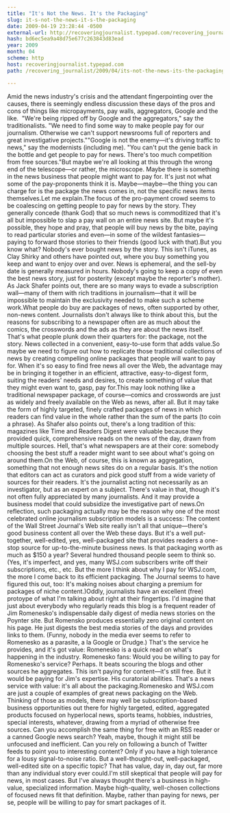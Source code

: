```yaml
---
title: "It's Not the News. It's the Packaging"
slug: it-s-not-the-news-it-s-the-packaging
date: 2009-04-19 23:28:44 -0500
external-url: http://recoveringjournalist.typepad.com/recovering_journalist/2009/04/its-not-the-news-its-the-packaging.html
hash: bd6ec5ea9a48d75e677c263843d83ead
year: 2009
month: 04
scheme: http
host: recoveringjournalist.typepad.com
path: /recovering_journalist/2009/04/its-not-the-news-its-the-packaging.html

---
```


Amid the news industry's crisis and the attendant fingerpointing over the causes, there is seemingly endless discussion these days of the pros and cons of things like micropayments, pay walls, aggregators, Google and the like. 
"We're being ripped off by Google and the aggregators," say the traditionalists. "We need to find some way to make people pay for our journalism. Otherwise we can't support newsrooms full of reporters and great investigative projects.""Google is not the enemy—it's driving traffic to news," say the modernists (including me). "You can't put the genie back in the bottle and get people to pay for news. There's too much competition from free sources."But maybe we're all looking at this through the wrong end of the telescope—or rather, the microscope. Maybe there is something in the news business that people might want to pay for. It's just not what some of the pay-proponents think it is. Maybe—maybe—the thing you can charge for is the package the news comes in, not the specific news items themselves.Let me explain.The focus of the pro-payment crowd seems to be coalescing on getting people to pay for news by the story. They generally concede (thank God) that so much news is commoditized that it's all but impossible to slap a pay wall on an entire news site. But maybe it's possible, they hope and pray, that people will buy news by the bite, paying to read particular stories and even—in some of the wildest fantasies—paying to forward those stories to their friends (good luck with that).But you know what? Nobody's ever bought news by the story. This isn't iTunes, as Clay Shirky and others have pointed out, where you buy something you keep and want to enjoy over and over. News is ephemeral, and the sell-by date is generally measured in hours. Nobody's going to keep a copy of even the best news story, just for posterity (except maybe the reporter's mother). As Jack Shafer points out, there are so many ways to evade a subscription wall—many of them with rich traditions in journalism—that it will be impossible to maintain the exclusivity needed to make such a scheme work.What people do buy are packages of news, often supported by other, non-news content. Journalists don't always like to think about this, but the reasons for subscribing to a newspaper often are as much about the comics, the crosswords and the ads as they are about the news itself. That's what people plunk down their quarters for: the package, not the story. News collected in a convenient, easy-to-use form that adds value.So maybe we need to figure out how to replicate those traditional collections of news by creating compelling online packages that people will want to pay for. When it's so easy to find free news all over the Web, the advantage may be in bringing it together in an efficient, attractive, easy-to-digest form, suiting the readers' needs and desires, to create something of value that they might even want to, gasp, pay for.This may look nothing like a traditional newspaper package, of course—comics and crosswords are just as widely and freely available on the Web as news, after all. But it may take the form of highly targeted, finely crafted packages of news in which readers can find value in the whole rather than the sum of the parts (to coin a phrase). As Shafer also points out, there's a long tradition of this: magazines like Time and Readers Digest were valuable because they provided quick, comprehensive reads on the news of the day, drawn from multiple sources. Hell, that's what newspapers are at their core: somebody choosing the best stuff a reader might want to see about what's going on around them.On the Web, of course, this is known as aggregation, something that not enough news sites do on a regular basis. It's the notion that editors can act as curators and pick good stuff from a wide variety of sources for their readers. It's the journalist acting not necessarily as an investigator, but as an expert on a subject. There's value in that, though it's not often fully appreciated by many journalists. And it may provide a business model that could subsidize the investigative part of news.On reflection, such packaging actually may be the reason why one of the most celebrated online journalism subscription models is a success: The content of the Wall Street Journal's Web site really isn't all that unique—there's good business content all over the Web these days. But it's a well put-together, well-edited, yes, well-packaged site that provides readers a one-stop source for up-to-the-minute business news. Is that packaging worth as much as $150 a year? Several hundred thousand people seem to think so. (Yes, it's imperfect, and yes, many WSJ.com subscribers write off their subscriptions, etc., etc. But the more I think about why I pay for WSJ.com, the more I come back to its efficient packaging. The Journal seems to have figured this out, too: It's making noises about charging a premium for packages of niche content.)Oddly, journalists have an excellent (free) protoype of what I'm talking about right at their fingertips. I'd imagine that just about everybody who regularly reads this blog is a frequent reader of Jim Romenesko's indispensable daily digest of media news stories on the Poynter site. But Romensko produces essentially zero original content on his page. He just digests the best media stories of the days and provides links to them. (Funny, nobody in the media ever seems to refer to Romenesko as a parasite, a la Google or Drudge.) That's the service he provides, and it's got value: Romenesko is a quick read on what's happening in the industry. Romenesko fans: Would you be willing to pay for Romenesko's service? Perhaps. It beats scouring the blogs and other sources he aggregates. This isn't paying for content—it's still free. But it would be paying for Jim's expertise. His curatorial abilities. That's a news service with value: it's all about the packaging.Romenesko and WSJ.com are just a couple of examples of great news packaging on the Web. Thinking of those as models, there may well be subscription-based business opportunities out there for highly targeted, edited, aggregated products focused on hyperlocal news, sports teams, hobbies, industries, special interests, whatever, drawing from a myriad of otherwise free sources. Can you accomplish the same thing for free with an RSS reader or a canned Google news search? Yeah, maybe, though it might still be unfocused and inefficient. Can you rely on following a bunch of Twitter feeds to point you to interesting content? Only if you have a high tolerance for a lousy signal-to-noise ratio. But a well-thought-out, well-packaged, well-edited site on a specific topic? That has value, day in, day out, far more than any individual story ever could.I'm still skeptical that people will pay for news, in most cases. But I've always thought there's a business in high-value, specialized information. Maybe high-quality, well-chosen collections of focused news fit that definition. Maybe, rather than paying for news, per se, people will be willing to pay for smart packages of it.
